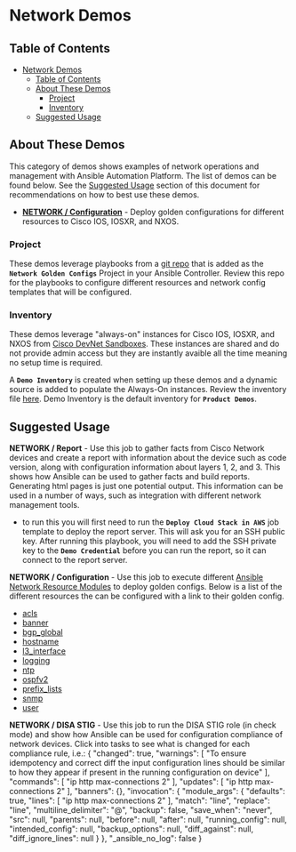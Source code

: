 # Network Demos

## Table of Contents
- [Network Demos](#network-demos)
  - [Table of Contents](#table-of-contents)
  - [About These Demos](#about-these-demos)
    - [Project](#project)
    - [Inventory](#inventory)
  - [Suggested Usage](#suggested-usage)

## About These Demos
This category of demos shows examples of network operations and management with Ansible Automation Platform. The list of demos can be found below. See the [Suggested Usage](#suggested-usage) section of this document for recommendations on how to best use these demos.
- [**NETWORK / Configuration**](https://github.com/nleiva/ansible-net-modules/blob/main/main.yml) - Deploy golden configurations for different resources to Cisco IOS, IOSXR, and NXOS.

### Project

These demos leverage playbooks from a [git repo](https://github.com/nleiva/ansible-net-modules) that is added as the **`Network Golden Configs`** Project in your Ansible Controller. Review this repo for the playbooks to configure different resources and network config templates that will be configured.

### Inventory

These demos leverage "always-on" instances for Cisco IOS, IOSXR, and NXOS from [Cisco DevNet Sandboxes](https://developer.cisco.com/docs/sandbox/#!getting-started/always-on-sandboxes). These instances are shared and do not provide admin access but they are instantly avaible all the time meaning no setup time is required.

A **`Demo Inventory`** is created when setting up these demos and a dynamic source is added to populate the Always-On instances. Review the inventory file [here](https://github.com/nleiva/ansible-net-modules/blob/main/hosts).  Demo Inventory is the default inventory for **`Product Demos`**.

## Suggested Usage

**NETWORK / Report** - Use this job to gather facts from Cisco Network devices and create a report with information about the device such as code version, along with configuration information about layers 1, 2, and 3.  This shows how Ansible can be used to gather facts and build reports.  Generating html pages is just one potential output.  This information can be used in a number of ways, such as integration with different network management tools.
  - to run this you will first need to run the **`Deploy Cloud Stack in AWS`** job template to deploy the report server.  This will ask you for an SSH public key.  After running this playbook, you will need to add the SSH private key to the **`Demo Credential`** before you can run the report, so it can connect to the report server.

**NETWORK / Configuration** - Use this job to execute different [Ansible Network Resource Modules](https://docs.ansible.com/ansible/latest/network/user_guide/network_resource_modules.html) to deploy golden configs. Below is a list of the different resources the can be configured with a link to their golden config.
  - [acls](https://github.com/nleiva/ansible-net-modules/blob/main/acls.cfg)
  - [banner](https://github.com/nleiva/ansible-net-modules/blob/main/banner.cfg)
  - [bgp_global](https://github.com/nleiva/ansible-net-modules/blob/main/bgp_global.cfg)
  - [hostname](https://github.com/nleiva/ansible-net-modules/blob/main/hostname.cfg)
  - [l3_interface](https://github.com/nleiva/ansible-net-modules/blob/main/l3_interface.cfg)
  - [logging](https://github.com/nleiva/ansible-net-modules/blob/main/logging.cfg)
  - [ntp](https://github.com/nleiva/ansible-net-modules/blob/main/ntp.cfg)
  - [ospfv2](https://github.com/nleiva/ansible-net-modules/blob/main/ospfv2.cfg)
  - [prefix_lists](https://github.com/nleiva/ansible-net-modules/blob/main/prefix_lists.cfg)
  - [snmp](https://github.com/nleiva/ansible-net-modules/blob/main/snmp.cfg)
  - [user](https://github.com/nleiva/ansible-net-modules/blob/main/user.cfg)

**NETWORK / DISA STIG** - Use this job to run the DISA STIG role (in check mode) and show how Ansible can be used for configuration compliance of network devices.  Click into tasks to see what is changed for each compliance rule, i.e.:
{
  "changed": true,
  "warnings": [
    "To ensure idempotency and correct diff the input configuration lines should be similar to how they appear if present in the running configuration on device"
  ],
  "commands": [
    "ip http max-connections 2"
  ],
  "updates": [
    "ip http max-connections 2"
  ],
  "banners": {},
  "invocation": {
    "module_args": {
      "defaults": true,
      "lines": [
        "ip http max-connections 2"
      ],
      "match": "line",
      "replace": "line",
      "multiline_delimiter": "@",
      "backup": false,
      "save_when": "never",
      "src": null,
      "parents": null,
      "before": null,
      "after": null,
      "running_config": null,
      "intended_config": null,
      "backup_options": null,
      "diff_against": null,
      "diff_ignore_lines": null
    }
  },
  "_ansible_no_log": false
}
